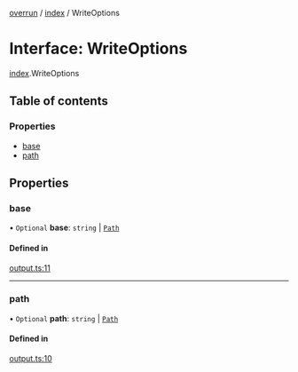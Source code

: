 [overrun](../README.md) / [index](../modules/index.md) / WriteOptions

# Interface: WriteOptions

[index](../modules/index.md).WriteOptions

## Table of contents

### Properties

- [base](index.WriteOptions.md#base)
- [path](index.WriteOptions.md#path)

## Properties

### base

• `Optional` **base**: `string` \| [`Path`](../classes/index.Path.md)

#### Defined in

[output.ts:11](https://github.com/viridia/overrun/blob/20a7ff0/src/output.ts#L11)

___

### path

• `Optional` **path**: `string` \| [`Path`](../classes/index.Path.md)

#### Defined in

[output.ts:10](https://github.com/viridia/overrun/blob/20a7ff0/src/output.ts#L10)
